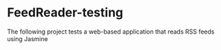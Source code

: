 # FeedReader-testing
The following project tests a web-based application that reads RSS feeds using Jasmine
